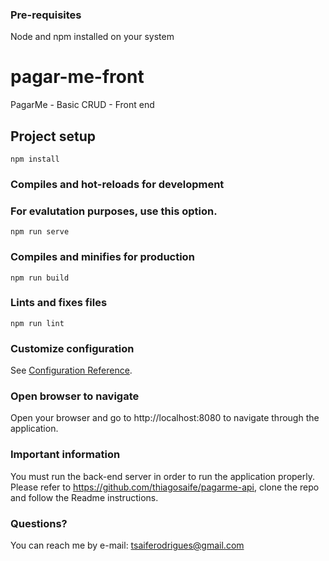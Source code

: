### Pre-requisites
Node and npm installed on your system

# pagar-me-front
PagarMe - Basic CRUD - Front end

## Project setup
```
npm install
```

### Compiles and hot-reloads for development
### For evalutation purposes, use this option.
```
npm run serve
```

### Compiles and minifies for production
```
npm run build
```

### Lints and fixes files
```
npm run lint
```
### Customize configuration
See [Configuration Reference](https://cli.vuejs.org/config/).

### Open browser to navigate
Open your browser and go to http://localhost:8080 to navigate through the application.

### Important information
You must run the back-end server in order to run the application properly.
Please refer to https://github.com/thiagosaife/pagarme-api, clone the repo and follow the Readme instructions.

### Questions?
You can reach me by e-mail: <tsaiferodrigues@gmail.com>
